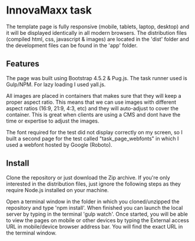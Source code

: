 # InnovaMaxx task

The template page is fully responsive (mobile, tablets, laptop, desktop) and it will be displayed identically in all modern browsers. The distribution files (compiled html, css, javascript & images) are located in the 'dist' folder and the development files can be found in the 'app' folder.

## Features

The page was built using Bootstrap 4.5.2 & Pug.js. The task runner used is Gulp/NPM. For lazy loading I used yall.js.

All images are placed in containers that makes sure that they will keep a proper aspect ratio. This means that we can use images with different aspect ratios (16:9, 21:9, 4:3, etc) and they will auto-adjust to cover the container. This is great when clients are using a CMS and dont have the time or expertise to adjust the images.

The font required for the test did not display correctly on my screen, so I built a second page for the test called "task_page_webfonts" in which I used a webfont hosted by Google (Roboto).

## Install

Clone the repository or just download the Zip archive. If you're only interested in the distribution files, just ignore the following steps as they require Node.js installed on your machine.

Open a terminal window in the folder in which you cloned/unzipped the repository and type 'npm install'. When finished you can launch the local server by typing in the terminal 'gulp watch'. Once started, you will be able to view the pages on mobile or other devices by typing the External access URL in mobile/device browser address bar. You will find the exact URL in the terminal window.
